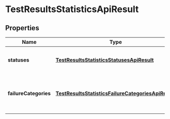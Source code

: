 

# TestResultsStatisticsApiResult


## Properties

| Name | Type | Description | Notes |
|------------ | ------------- | ------------- | -------------|
|**statuses** | [**TestResultsStatisticsStatusesApiResult**](TestResultsStatisticsStatusesApiResult.md) | Test results counts aggregated by outcome |  [readonly] |
|**failureCategories** | [**TestResultsStatisticsFailureCategoriesApiResult**](TestResultsStatisticsFailureCategoriesApiResult.md) | Test results counts aggregated by result failure categories |  [readonly] |



